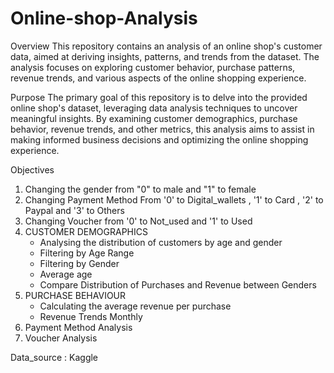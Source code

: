 # Online-shop-Analysis

Overview
This repository contains an analysis of an online shop's customer data, aimed at deriving insights, patterns, and trends from the dataset. The analysis focuses on exploring customer behavior, purchase patterns, revenue trends, and various aspects of the online shopping experience.

Purpose
The primary goal of this repository is to delve into the provided online shop's dataset, leveraging data analysis techniques to uncover meaningful insights. By examining customer demographics, purchase behavior, revenue trends, and other metrics, this analysis aims to assist in making informed business decisions and optimizing the online shopping experience.

Objectives 
1. Changing the gender from "0" to male and "1" to female
2. Changing Payment Method From '0' to Digital_wallets , '1' to Card , '2' to Paypal and '3' to Others
3. Changing Voucher from '0' to Not_used and '1' to Used
4. CUSTOMER DEMOGRAPHICS
   - Analysing the distribution of customers by age and gender
   - Filtering by Age Range
   - Filtering by Gender
   - Average age
   - Compare Distribution of Purchases and Revenue between Genders
5. PURCHASE BEHAVIOUR
   - Calculating the average revenue per purchase
   - Revenue Trends Monthly
6. Payment Method Analysis
7. Voucher Analysis

Data_source : Kaggle
